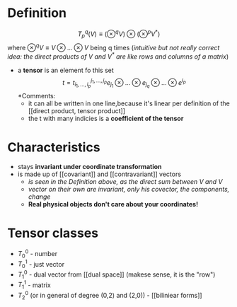 # Definition
 $$T^q_p (V) \equiv (\otimes^q V) \otimes (\otimes ^p V^*)$$
	where $\otimes^q V \equiv V \otimes ... \otimes V$ being q times 
	(*intuitive but not really correct idea: the direct products of V and $V^*$ are like rows and columns of a matrix*)
- a **tensor** is an element fo this set $$t = t^{j_1, ...,j_p}_{i_1,...,i_p} e_{j_1} \otimes ... \otimes e_{j_q} \otimes ... \otimes e^{i_p}$$
	*Comments:
	- it can all be written in one line,because it's linear per definition of the [[direct product, tensor product]] 
	- the t with many indicies is a **coefficient of the tensor** 

# Characteristics 
- stays **invariant under coordinate transformation** 
- is made up of [[covariant]] and [[contravariant]] vectors 
	- *is seen in the Definition above, as the direct sum between V and V*
	- *vector on their own are invariant, only his covector, the components, change*
	- **Real physical objects don't care about your coordinates!**

# Tensor classes 
- $T_0^0$ - number 
- $T^1_0$ - just vector 
- $T^0_1$ - dual vector from [[dual space]] (makese sense, it is the "row")
- $T_1^1$ - matrix 
- $T^0_2$ (or in general of degree (0,2) and (2,0)) - [[biliniear forms]] 